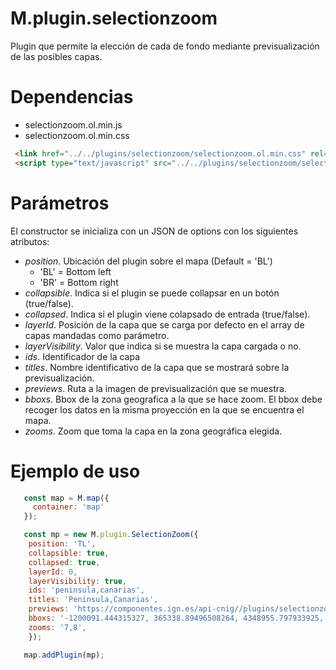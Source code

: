 # M.plugin.selectionzoom

Plugin que permite la elección de cada de fondo mediante previsualización de las posibles capas.

# Dependencias

- selectionzoom.ol.min.js
- selectionzoom.ol.min.css

```html
 <link href="../../plugins/selectionzoom/selectionzoom.ol.min.css" rel="stylesheet" />
 <script type="text/javascript" src="../../plugins/selectionzoom/selectionzoom.ol.min.js"></script>
```

# Parámetros

El constructor se inicializa con un JSON de options con los siguientes atributos:


- *position*.  Ubicación del plugin sobre el mapa (Default = 'BL')
  - 'BL' = Bottom left
  - 'BR' = Bottom right
- *collapsible*. Indica si el plugin se puede collapsar en un botón (true/false).
- *collapsed*. Indica si el plugin viene colapsado de entrada (true/false).
- *layerId*. Posición de la capa que se carga por defecto en el array de capas mandadas como parámetro.
- *layerVisibility*. Valor que indica si se muestra la capa cargada o no.
- *ids*. Identificador de la capa
- *titles*. Nombre identificativo de la capa que se mostrará sobre la previsualización.
- *previews*. Ruta a la imagen de previsualización que se muestra.
- *bboxs*. Bbox de la zona geografica a la que se hace zoom. El bbox debe recoger los datos en la misma proyección en la que se encuentra el mapa.
- *zooms*. Zoom que toma la capa en la zona geográfica elegida.


# Ejemplo de uso

```javascript
   const map = M.map({
     container: 'map'
   });

   const mp = new M.plugin.SelectionZoom({
    position: 'TL',
    collapsible: true,
    collapsed: true,
    layerId: 0,
    layerVisibility: true,
    ids: 'peninsula,canarias',
    titles: 'Peninsula,Canarias',
    previews: 'https://componentes.ign.es/api-cnig//plugins/selectionzoom/images/espana.png,https://componentes.ign.es/api-cnig//plugins/selectionzoom/images/canarias.png',
    bboxs: '-1200091.444315327, 365338.89496508264, 4348955.797933925, 5441088.058207252, -2170190.6639824593, -1387475.4943422542, 3091778.038884449, 3637844.1689537475' ,
    zooms: '7,8',
    });

   map.addPlugin(mp);
```
